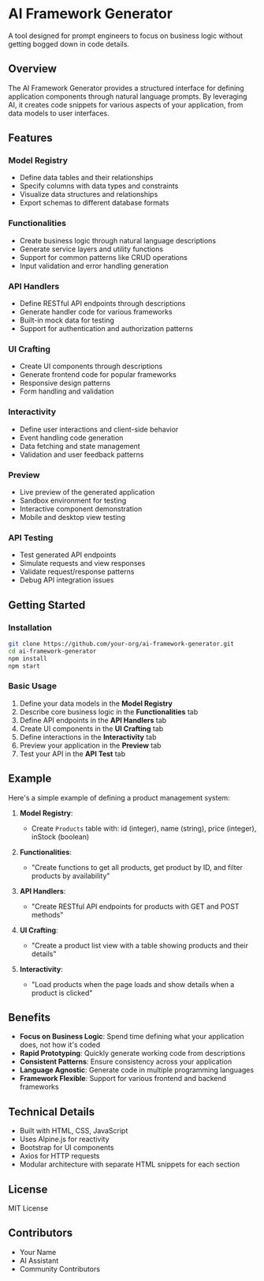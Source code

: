 # AI Framework Generator

A tool designed for prompt engineers to focus on business logic without getting bogged down in code details.

## Overview

The AI Framework Generator provides a structured interface for defining application components through natural language prompts. By leveraging AI, it creates code snippets for various aspects of your application, from data models to user interfaces.

## Features

### Model Registry
- Define data tables and their relationships
- Specify columns with data types and constraints
- Visualize data structures and relationships
- Export schemas to different database formats

### Functionalities
- Create business logic through natural language descriptions
- Generate service layers and utility functions
- Support for common patterns like CRUD operations
- Input validation and error handling generation

### API Handlers
- Define RESTful API endpoints through descriptions
- Generate handler code for various frameworks
- Built-in mock data for testing
- Support for authentication and authorization patterns

### UI Crafting
- Create UI components through descriptions
- Generate frontend code for popular frameworks
- Responsive design patterns
- Form handling and validation

### Interactivity
- Define user interactions and client-side behavior
- Event handling code generation
- Data fetching and state management
- Validation and user feedback patterns

### Preview
- Live preview of the generated application
- Sandbox environment for testing
- Interactive component demonstration
- Mobile and desktop view testing

### API Testing
- Test generated API endpoints
- Simulate requests and view responses
- Validate request/response patterns
- Debug API integration issues

## Getting Started

### Installation

```bash
git clone https://github.com/your-org/ai-framework-generator.git
cd ai-framework-generator
npm install
npm start
```

### Basic Usage

1. Define your data models in the **Model Registry**
2. Describe core business logic in the **Functionalities** tab
3. Define API endpoints in the **API Handlers** tab
4. Create UI components in the **UI Crafting** tab
5. Define interactions in the **Interactivity** tab
6. Preview your application in the **Preview** tab
7. Test your API in the **API Test** tab

## Example

Here's a simple example of defining a product management system:

1. **Model Registry**:
   - Create `Products` table with: id (integer), name (string), price (integer), inStock (boolean)

2. **Functionalities**:
   - "Create functions to get all products, get product by ID, and filter products by availability"

3. **API Handlers**:
   - "Create RESTful API endpoints for products with GET and POST methods"

4. **UI Crafting**:
   - "Create a product list view with a table showing products and their details"

5. **Interactivity**:
   - "Load products when the page loads and show details when a product is clicked"

## Benefits

- **Focus on Business Logic**: Spend time defining what your application does, not how it's coded
- **Rapid Prototyping**: Quickly generate working code from descriptions
- **Consistent Patterns**: Ensure consistency across your application
- **Language Agnostic**: Generate code in multiple programming languages
- **Framework Flexible**: Support for various frontend and backend frameworks

## Technical Details

- Built with HTML, CSS, JavaScript
- Uses Alpine.js for reactivity
- Bootstrap for UI components
- Axios for HTTP requests
- Modular architecture with separate HTML snippets for each section

## License

MIT License

## Contributors

- Your Name
- AI Assistant
- Community Contributors